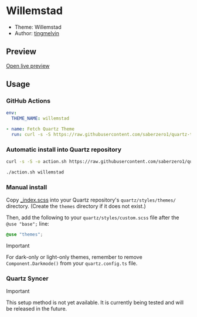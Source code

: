 # Willemstad

- Theme: Willemstad
- Author: <a href="https://notes.tingmelvin.com/ER-Resources/ER2PUB/ER2PUB-01-AboutMe" target="_blank" rel="noopener noreferrer">tingmelvin</a>

## Preview

[Open live preview](https://quartz-themes.github.io/willemstad/)

## Usage

### GitHub Actions

```yaml
env:
  THEME_NAME: willemstad
```

```yaml
- name: Fetch Quartz Theme
  run: curl -s -S https://raw.githubusercontent.com/saberzero1/quartz-themes/master/action.sh | bash -s -- $THEME_NAME
```

### Automatic install into Quartz repository

```bash
curl -s -S -o action.sh https://raw.githubusercontent.com/saberzero1/quartz-themes/master/action.sh

./action.sh willemstad
```

### Manual install

Copy [\_index.scss](./_index.scss) into your Quartz repository's `quartz/styles/themes/` directory. (Create the `themes` directory if it does not exist.)

Then, add the following to your `quartz/styles/custom.scss` file after the `@use "base";` line:

```scss
@use "themes";
```

> [!IMPORTANT]
> For dark-only or light-only themes, remember to remove `Component.Darkmode()` from your `quartz.config.ts` file.

### Quartz Syncer

> [!IMPORTANT]
> This setup method is not yet available. It is currently being tested and will be released in the future.
